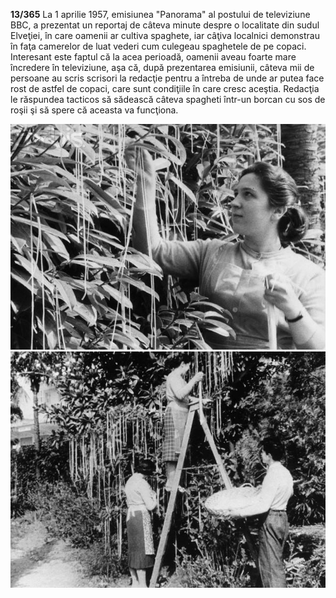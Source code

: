 **13/365** La 1 aprilie 1957, emisiunea "Panorama" al postului de televiziune BBC, a prezentat un reportaj de câteva minute despre o localitate din sudul Elveţiei, în care oamenii ar cultiva spaghete, iar câţiva localnici demonstrau în faţa camerelor de luat vederi cum culegeau spaghetele de pe copaci. Interesant este faptul că la acea perioadă, oamenii aveau foarte mare încredere în televiziune, aşa că, după prezentarea emisiunii, câteva mii de persoane au scris scrisori la redacţie pentru a întreba de unde ar putea face rost de astfel de copaci, care sunt condiţiile în care cresc aceştia. Redacţia le răspundea tacticos să sădească câteva spagheti într-un borcan cu sos de roşii şi să spere că aceasta va funcţiona.

![Macaroane crescând pe copaci](image-1.jpg)
![Macaroane crescând pe copaci](image-2.jpg)
